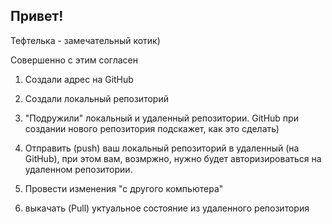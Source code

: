## Привет!

Тефтелька - замечательный котик)

Совершенно с этим согласен

1. Создали адрес на GitHub
2. Создали локальный репозиторий
3. "Подружили" локальный и удаленный репозитории. GitHub при создании нового репозитория подскажет, как это сделать)

4. Отправить (push) ваш локальный репозиторий в удаленный (на GitHub), при этом вам, возмржно, нужно будет авторизироваться на удаленном репозитории.

5. Провести изменения "с другого компьютера"

6. выкачать (Pull) уктуальное состояние из удаленного репозитория